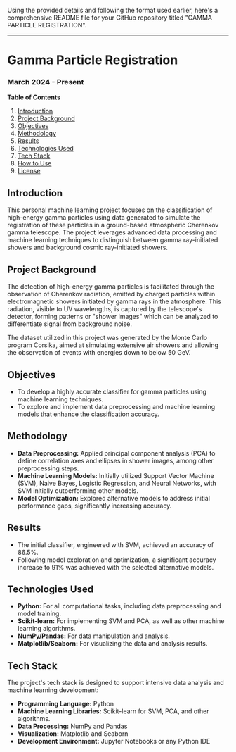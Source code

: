 Using the provided details and following the format used earlier, here's a comprehensive README file for your GitHub repository titled "GAMMA PARTICLE REGISTRATION".

---

# Gamma Particle Registration

### March 2024 - Present

**Table of Contents**
1. [Introduction](#introduction)
2. [Project Background](#project-background)
3. [Objectives](#objectives)
4. [Methodology](#methodology)
5. [Results](#results)
6. [Technologies Used](#technologies-used)
7. [Tech Stack](#tech-stack)
8. [How to Use](#how-to-use)
9. [License](#license)
   

## Introduction
This personal machine learning project focuses on the classification of high-energy gamma particles using data generated to simulate the registration of these particles in a ground-based atmospheric Cherenkov gamma telescope. The project leverages advanced data processing and machine learning techniques to distinguish between gamma ray-initiated showers and background cosmic ray-initiated showers.

## Project Background
The detection of high-energy gamma particles is facilitated through the observation of Cherenkov radiation, emitted by charged particles within electromagnetic showers initiated by gamma rays in the atmosphere. This radiation, visible to UV wavelengths, is captured by the telescope's detector, forming patterns or "shower images" which can be analyzed to differentiate signal from background noise.

The dataset utilized in this project was generated by the Monte Carlo program Corsika, aimed at simulating extensive air showers and allowing the observation of events with energies down to below 50 GeV.

## Objectives
- To develop a highly accurate classifier for gamma particles using machine learning techniques.
- To explore and implement data preprocessing and machine learning models that enhance the classification accuracy.

## Methodology
- **Data Preprocessing:** Applied principal component analysis (PCA) to define correlation axes and ellipses in shower images, among other preprocessing steps.
- **Machine Learning Models:** Initially utilized Support Vector Machine (SVM), Naive Bayes, Logistic Regression, and Neural Networks, with SVM initially outperforming other models.
- **Model Optimization:** Explored alternative models to address initial performance gaps, significantly increasing accuracy.

## Results
- The initial classifier, engineered with SVM, achieved an accuracy of 86.5%.
- Following model exploration and optimization, a significant accuracy increase to 91% was achieved with the selected alternative models.

## Technologies Used
- **Python:** For all computational tasks, including data preprocessing and model training.
- **Scikit-learn:** For implementing SVM and PCA, as well as other machine learning algorithms.
- **NumPy/Pandas:** For data manipulation and analysis.
- **Matplotlib/Seaborn:** For visualizing the data and analysis results.

## Tech Stack
The project's tech stack is designed to support intensive data analysis and machine learning development:
- **Programming Language:** Python
- **Machine Learning Libraries:** Scikit-learn for SVM, PCA, and other algorithms.
- **Data Processing:** NumPy and Pandas
- **Visualization:** Matplotlib and Seaborn
- **Development Environment:** Jupyter Notebooks or any Python IDE
